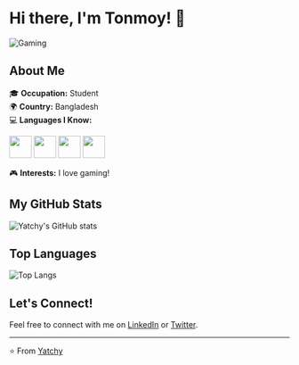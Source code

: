 # Hi there, I'm Tonmoy! 👋

![Gaming](https://i.giphy.com/media/v1.Y2lkPTc5MGI3NjExMDRmazdkbmw3emk2bDJudG5yd3I4aGozeTZ4eHZlYnQ3MG85aXl4ZyZlcD12MV9pbnRlcm5hbF9naWZfYnlfaWQmY3Q9Zw/a6pzK009rlCak/giphy.gif)

## About Me

🎓 **Occupation:** Student  
🌍 **Country:** Bangladesh  
💻 **Languages I Know:**

<img src="https://upload.wikimedia.org/wikipedia/commons/1/18/C_Programming_Language.svg" height="40">
<img src="https://upload.wikimedia.org/wikipedia/commons/1/18/ISO_C%2B%2B_Logo.svg" height="40">
<img src="https://upload.wikimedia.org/wikipedia/en/3/30/Java_programming_language_logo.svg" height="40">
<img src="https://upload.wikimedia.org/wikipedia/commons/c/c3/Python-logo-notext.svg" height="40">

🎮 **Interests:** I love gaming!

## My GitHub Stats

![Yatchy's GitHub stats](https://github-readme-stats.vercel.app/api?username=TNM88&show_icons=true&theme=radical)

## Top Languages

![Top Langs](https://github-readme-stats.vercel.app/api/top-langs/?username=TNM88&layout=compact&theme=radical)

## Let's Connect!

Feel free to connect with me on [LinkedIn](https://www.linkedin.com/) or [Twitter](https://twitter.com/).

---

⭐️ From [Yatchy](https://github.com/TNM88)




